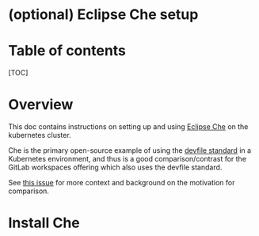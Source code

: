 # (optional) Eclipse Che setup

# Table of contents

[TOC]

# Overview

This doc contains instructions on setting up and using [Eclipse Che](https://eclipse.dev/che/) on the kubernetes cluster.

Che is the primary open-source example of using the [devfile standard](https://devfile.io/) in a Kubernetes environment,
and thus is a good comparison/contrast for the GitLab workspaces offering which also uses the devfile standard.

See [this issue](https://gitlab.com/gitlab-org/gitlab/-/issues/512722) for more context and background on the motivation
for comparison.

# Install Che
